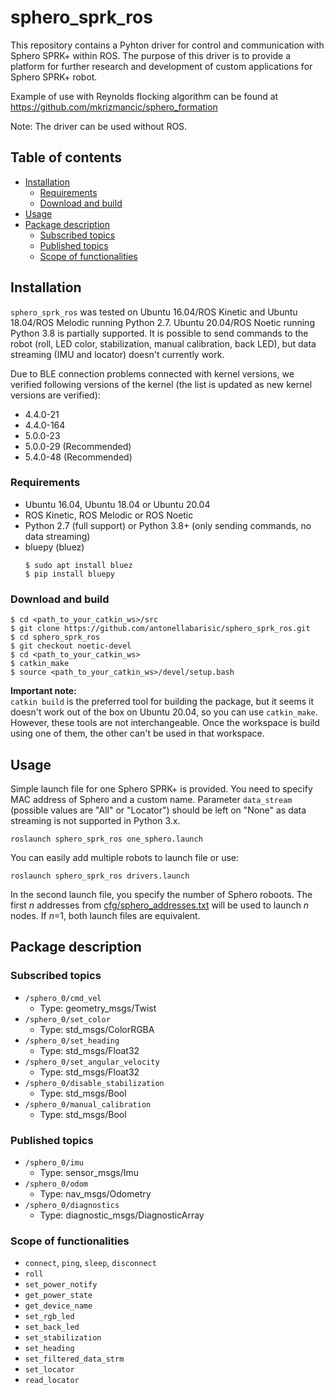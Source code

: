 # sphero_sprk_ros

This repository contains a Pyhton driver for control and communication with Sphero SPRK+ within ROS. The purpose of this driver is to provide a platform for further research and development of custom applications for Sphero SPRK+ robot.

Example of use with Reynolds flocking algorithm can be found at https://github.com/mkrizmancic/sphero_formation

Note: The driver can be used without ROS.
## Table of contents
- [Installation](#Installation)
  - [Requirements](#Requirements)
  - [Download and build](#download-build)
- [Usage](#Usage)
- [Package description](#pckg)
  - [Subscribed topics](#sub)
  - [Published topics](#pub)
  - [Scope of functionalities](#Scope)


## <a name="Installation"></a> Installation
```sphero_sprk_ros``` was tested on Ubuntu 16.04/ROS Kinetic and Ubuntu 18.04/ROS Melodic running Python 2.7. Ubuntu 20.04/ROS Noetic running Python 3.8 is partially supported. It is possible to send commands to the robot (roll, LED color, stabilization, manual calibration, back LED), but data streaming (IMU and locator) doesn't currently work.

Due to BLE connection problems connected with kernel versions, we verified following versions of the kernel (the list is updated as new kernel versions are verified):
- 4.4.0-21
- 4.4.0-164
- 5.0.0-23
- 5.0.0-29 (Recommended)
- 5.4.0-48 (Recommended)

### <a name="Requirements"></a> Requirements
- Ubuntu 16.04, Ubuntu 18.04 or Ubuntu 20.04
- ROS Kinetic, ROS Melodic or ROS Noetic
- Python 2.7 (full support) or Python 3.8+ (only sending commands, no data streaming)
- bluepy (bluez)
  ```shell script
  $ sudo apt install bluez
  $ pip install bluepy
  ```

### <a name="download-build"></a> Download and build
```
$ cd <path_to_your_catkin_ws>/src
$ git clone https://github.com/antonellabarisic/sphero_sprk_ros.git 
$ cd sphero_sprk_ros 
$ git checkout noetic-devel 
$ cd <path_to_your_catkin_ws>
$ catkin_make
$ source <path_to_your_catkin_ws>/devel/setup.bash
```
**Important note:** <br>
```catkin build``` is the preferred tool for building the package, but it seems it doesn't work out of the box on Ubuntu 20.04, so you can use ```catkin_make```. However, these tools are not interchangeable. Once the workspace is build using one of them, the other can't be used in that workspace.

## <a name="Usage"></a> Usage

Simple launch file for one Sphero SPRK+ is provided. You need to specify MAC address of Sphero and a custom name. Parameter ```data_stream``` (possible values are "All" or "Locator") should be left on "None" as data streaming is not supported in Python 3.x.
```
roslaunch sphero_sprk_ros one_sphero.launch
```

You can easily add multiple robots to launch file or use:
```
roslaunch sphero_sprk_ros drivers.launch
```
In the second launch file, you specify the number of Sphero roboots. The first _n_ addresses from [cfg/sphero_addresses.txt](cfg/sphero_addresses.txt) will be used to launch _n_ nodes. If _n_=1, both launch files are equivalent.

## <a name="pckg"></a> Package description

### <a name="sub"></a> Subscribed topics
- ```/sphero_0/cmd_vel```
  - Type: geometry_msgs/Twist
- ```/sphero_0/set_color```
  - Type: std_msgs/ColorRGBA
- ```/sphero_0/set_heading```
  - Type: std_msgs/Float32
- ```/sphero_0/set_angular_velocity```
  - Type: std_msgs/Float32
- ```/sphero_0/disable_stabilization```
  - Type: std_msgs/Bool
- ```/sphero_0/manual_calibration```
  - Type: std_msgs/Bool

### <a name="pub"></a> Published topics
- ```/sphero_0/imu```
  - Type: sensor_msgs/Imu
- ```/sphero_0/odom```
  - Type: nav_msgs/Odometry
- ```/sphero_0/diagnostics```
  - Type: diagnostic_msgs/DiagnosticArray

### <a name="Scope"></a> Scope of functionalities
- ```connect```, ```ping```, ```sleep```, ```disconnect```
- ```roll```
- ```set_power_notify```
- ```get_power_state```
- ```get_device_name```
- ```set_rgb_led```
- ```set_back_led```
- ```set_stabilization```
- ```set_heading```
- ```set_filtered_data_strm```
- ```set_locator```
- ```read_locator```
